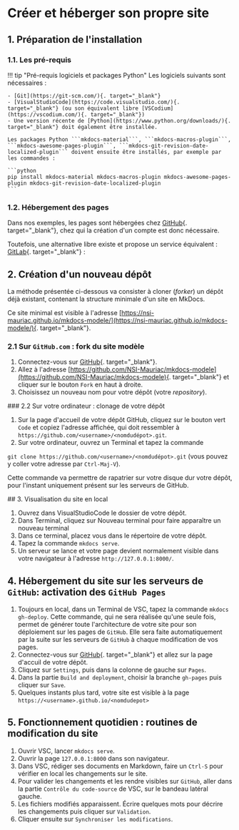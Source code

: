 # Créer et héberger son propre site


## 1. Préparation de l'installation

### 1.1. Les pré-requis

!!! tip "Pré-requis logiciels et packages Python"
    Les logiciels suivants sont nécessaires :

    - [Git](https://git-scm.com/){. target="_blank"}
    - [VisualStudioCode](https://code.visualstudio.com/){. target="_blank"} (ou son équivalent libre [VSCodium](https://vscodium.com/){. target="_blank"})
    - Une version récente de [Python](https://www.python.org/downloads/){. target="_blank"} doit également être installée.

    Les packages Python ```mkdocs-material```, ```mkdocs-macros-plugin```, ```mkdocs-awesome-pages-plugin```, ```mkdocs-git-revision-date-localized-plugin``` doivent ensuite être installés, par exemple par les commandes :

    ```python
    pip install mkdocs-material mkdocs-macros-plugin mkdocs-awesome-pages-plugin mkdocs-git-revision-date-localized-plugin
    ```

### 1.2. Hébergement des pages

Dans nos exemples, les pages sont hébergées chez [GitHub](https://github.com/){. target="_blank"}, chez qui la création d'un compte est donc nécessaire. 

Toutefois, une alternative libre existe et propose un service équivalent : [GitLab](https://gitlab.com/gitlab-org/gitlab){. target="_blank"} : 


## 2. Création d'un nouveau dépôt

La méthode présentée ci-dessous va consister à cloner (*forker*) un dépôt déjà existant, contenant la structure minimale d'un site en MkDocs.

Ce site minimal est visible à l'adresse [https://nsi-mauriac.github.io/mkdocs-modele/](https://nsi-mauriac.github.io/mkdocs-modele/){. target="_blank"}.

### 2.1 Sur ```GitHub.com``` : fork du site modèle

1. Connectez-vous sur [GitHub](https://github.com/){. target="_blank"}.
2. Allez à l'adresse [https://github.com/NSI-Mauriac/mkdocs-modele](https://github.com/NSI-Mauriac/mkdocs-modele){. target="_blank"} et cliquer sur le bouton ```Fork``` en haut à droite.
3. Choisissez un nouveau nom pour votre dépôt (votre *repository*).

### 2.2 Sur votre ordinateur : clonage de votre dépôt

1. Sur la page d'accueil de votre dépôt GitHub, cliquez sur le bouton vert ```Code``` et copiez l'adresse affichée, qui doit ressembler à ```https://github.com/<username>/<nomdudépot>.git```. 
2. Sur votre ordinateur, ouvrez un Terminal et tapez la commande 

```git clone https://github.com/<username>/<nomdudépot>.git```  (vous pouvez y coller votre adresse par ```Ctrl-Maj-V```).

Cette commande va permettre de rapatrier sur votre disque dur votre dépôt, pour l'instant uniquement présent sur les serveurs de GitHub.


## 3. Visualisation du site en local

1. Ouvrez dans VisualStudioCode le dossier de votre dépôt.
2. Dans Terminal, cliquez sur Nouveau terminal pour faire apparaître un nouveau terminal
3. Dans ce terminal, placez vous dans le répertoire de votre dépôt.
4. Tapez la commande ```mkdocs serve```.
5. Un serveur se lance et votre page devient normalement visible dans votre navigateur à l'adresse ```http://127.0.0.1:8000/```.


## 4. Hébergement du site sur les serveurs de ```GitHub```: activation des ```GitHub Pages``` 

1. Toujours en local, dans un Terminal de VSC, tapez la commande ```mkdocs gh-deploy```. Cette commande, qui ne sera réalisée qu'une seule fois, permet de générer toute l'architecture de votre site pour son déploiement sur les pages de ```GitHub```. Elle sera faite automatiquement par la suite sur les serveurs de ```GitHub``` à chaque modification de vos pages.
2. Connectez-vous sur [GitHub](https://github.com/){. target="_blank"} et allez sur la page d'accuil de votre dépôt.
3. Cliquez sur ```Settings```, puis dans la colonne de gauche sur ```Pages```.
4. Dans la partie ```Build and deployment```, choisir la branche ```gh-pages``` puis cliquer sur ```Save```.
5. Quelques instants plus tard, votre site est visible à la page ```https://<username>.github.io/<nomdudepot>``` 


## 5. Fonctionnement quotidien : routines de modification du site

1. Ouvrir VSC, lancer ```mkdocs serve```.
2. Ouvrir la page ```127.0.0.1:8000``` dans son navigateur.
3. Dans VSC, rédiger ses documents en Markdown, faire un ```Ctrl-S``` pour vérifier en local les changements sur le site.
4. Pour valider les changements et les rendre visibles sur ```GitHub```, aller dans la partie ```Contrôle du code-source``` de VSC, sur le bandeau latéral gauche. 
5. Les fichiers modifiés apparaissent. Écrire quelques mots pour décrire les changements puis cliquer sur ```Validation```. 
6. Cliquer ensuite sur ```Synchroniser les modifications```. 
